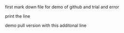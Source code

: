 first mark down file
for demo of github 
and trial and error

print the line

demo pull version with this additonal line
